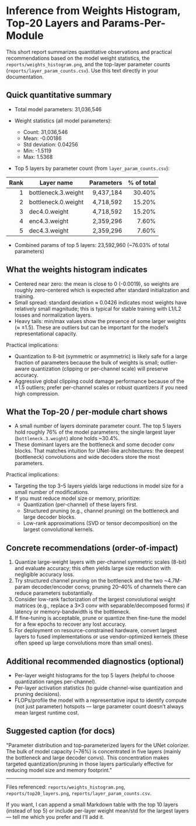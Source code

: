# Inference from Weights Histogram, Top-20 Layers and Params-Per-Module

This short report summarizes quantitative observations and practical recommendations based on the model weight statistics, the `reports/weights_histogram.png`, and the top-layer parameter counts (`reports/layer_param_counts.csv`). Use this text directly in your documentation.

## Quick quantitative summary

- Total model parameters: 31,036,546
- Weight statistics (all model parameters):
  - Count: 31,036,546
  - Mean: -0.00186
  - Std deviation: 0.04256
  - Min: -1.5119
  - Max: 1.5368

- Top 5 layers by parameter count (from `layer_param_counts.csv`):

| Rank | Layer name | Parameters | % of total |
|---:|---|---:|---:|
| 1 | bottleneck.3.weight | 9,437,184 | 30.40% |
| 2 | bottleneck.0.weight | 4,718,592 | 15.20% |
| 3 | dec4.0.weight | 4,718,592 | 15.20% |
| 4 | enc4.3.weight | 2,359,296 | 7.60% |
| 5 | dec4.3.weight | 2,359,296 | 7.60% |

- Combined params of top 5 layers: 23,592,960 (~76.03% of total parameters)

## What the weights histogram indicates

- Centered near zero: the mean is close to 0 (-0.0019), so weights are roughly zero-centered which is expected after standard initialization and training.
- Small spread: standard deviation ≈ 0.0426 indicates most weights have relatively small magnitude; this is typical for stable training with L1/L2 losses and normalization layers.
- Heavy tails: min/max values show the presence of some larger weights (≈ ±1.5). These are outliers but can be important for the model’s representational capacity.

Practical implications:
- Quantization to 8-bit (symmetric or asymmetric) is likely safe for a large fraction of parameters because the bulk of weights is small; outlier-aware quantization (clipping or per-channel scale) will preserve accuracy.
- Aggressive global clipping could damage performance because of the ±1.5 outliers; prefer per-channel scales or robust quantizers if you need high compression.

## What the Top-20 / per-module chart shows

- A small number of layers dominate parameter count. The top 5 layers hold roughly 76% of the model parameters; the single largest layer (`bottleneck.3.weight`) alone holds ~30.4%.
- These dominant layers are the bottleneck and some decoder conv blocks. That matches intuition for UNet-like architectures: the deepest (bottleneck) convolutions and wide decoders store the most parameters.

Practical implications:
- Targeting the top 3–5 layers yields large reductions in model size for a small number of modifications.
- If you must reduce model size or memory, prioritize:
  - Quantization (per-channel) of these layers first.
  - Structured pruning (e.g., channel pruning) on the bottleneck and large decoder blocks.
  - Low-rank approximations (SVD or tensor decomposition) on the largest convolutional kernels.

## Concrete recommendations (order-of-impact)

1. Quantize large-weight layers with per-channel symmetric scales (8-bit) and evaluate accuracy; this often yields large size reduction with negligible accuracy loss.
2. Try structured channel pruning on the bottleneck and the two ~4.7M-param decoder/encoder convs; pruning 20–40% of channels there can reduce parameters substantially.
3. Consider low-rank factorization of the largest convolutional weight matrices (e.g., replace a 3×3 conv with separable/decomposed forms) if latency or memory-bandwidth is the bottleneck.
4. If fine-tuning is acceptable, prune or quantize then fine-tune the model for a few epochs to recover any lost accuracy.
5. For deployment on resource-constrained hardware, convert largest layers to fused implementations or use vendor-optimized kernels (these often speed up large convolutions more than small ones).

## Additional recommended diagnostics (optional)

- Per-layer weight histograms for the top 5 layers (helpful to choose quantization ranges per-channel).
- Per-layer activation statistics (to guide channel-wise quantization and pruning decisions).
- FLOPs/profile the model with a representative input to identify compute (not just parameter) hotspots — large parameter count doesn’t always mean largest runtime cost.

## Suggested caption (for docs)

"Parameter distribution and top-parameterized layers for the UNet colorizer. The bulk of model capacity (~76%) is concentrated in five layers (mainly the bottleneck and large decoder convs). This concentration makes targeted quantization/pruning in those layers particularly effective for reducing model size and memory footprint."

---

Files referenced: `reports/weights_histogram.png`, `reports/top20_layers.png`, `reports/layer_param_counts.csv`.

If you want, I can append a small Markdown table with the top 10 layers (instead of top 5) or include per-layer weight mean/std for the largest layers — tell me which you prefer and I’ll add it.